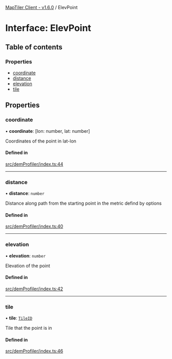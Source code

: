 [MapTiler Client - v1.6.0](../README.md) / ElevPoint

# Interface: ElevPoint

## Table of contents

### Properties

- [coordinate](ElevPoint.md#coordinate)
- [distance](ElevPoint.md#distance)
- [elevation](ElevPoint.md#elevation)
- [tile](ElevPoint.md#tile)

## Properties

### coordinate

• **coordinate**: [lon: number, lat: number]

Coordinates of the point in lat-lon

#### Defined in

[src/demProfiler/index.ts:44](https://github.com/CraigglesO/maptiler-client-js/blob/e564d16/src/demProfiler/index.ts#L44)

___

### distance

• **distance**: `number`

Distance along path from the starting point in the metric defind by options

#### Defined in

[src/demProfiler/index.ts:40](https://github.com/CraigglesO/maptiler-client-js/blob/e564d16/src/demProfiler/index.ts#L40)

___

### elevation

• **elevation**: `number`

Elevation of the point

#### Defined in

[src/demProfiler/index.ts:42](https://github.com/CraigglesO/maptiler-client-js/blob/e564d16/src/demProfiler/index.ts#L42)

___

### tile

• **tile**: [`TileID`](TileID.md)

Tile that the point is in

#### Defined in

[src/demProfiler/index.ts:46](https://github.com/CraigglesO/maptiler-client-js/blob/e564d16/src/demProfiler/index.ts#L46)
